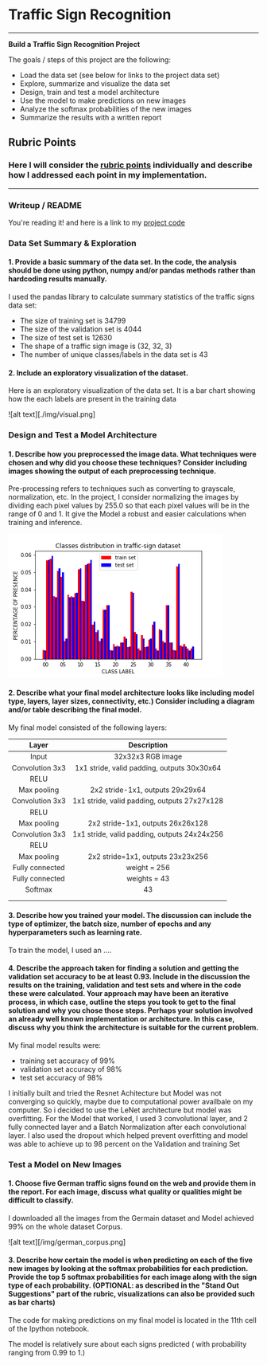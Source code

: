# **Traffic Sign Recognition** 
---

**Build a Traffic Sign Recognition Project**

The goals / steps of this project are the following:
* Load the data set (see below for links to the project data set)
* Explore, summarize and visualize the data set
* Design, train and test a model architecture
* Use the model to make predictions on new images
* Analyze the softmax probabilities of the new images
* Summarize the results with a written report


[//]: # (Image References)

[image1]: ./img/predicted.png "Predictions"
[image2]: ./img/visual.png "Exploration"


## Rubric Points
### Here I will consider the [rubric points](https://review.udacity.com/#!/rubrics/481/view) individually and describe how I addressed each point in my implementation.  

---
### Writeup / README

You're reading it! and here is a link to my [project code](https://github.com/predstan/Traffic-Sign-Recogntion/Traffic_Sign_Classifier.ipynb)

### Data Set Summary & Exploration

#### 1. Provide a basic summary of the data set. In the code, the analysis should be done using python, numpy and/or pandas methods rather than hardcoding results manually.

I used the pandas library to calculate summary statistics of the traffic
signs data set:

* The size of training set is 34799
* The size of the validation set is 4044
* The size of test set is 12630
* The shape of a traffic sign image is (32, 32, 3)
* The number of unique classes/labels in the data set is 43

#### 2. Include an exploratory visualization of the dataset.

Here is an exploratory visualization of the data set. It is a bar chart showing how the each labels are present in the training data

![alt text][./img/visual.png]

### Design and Test a Model Architecture

#### 1. Describe how you preprocessed the image data. What techniques were chosen and why did you choose these techniques? Consider including images showing the output of each preprocessing technique. 

Pre-processing refers to techniques such as converting to grayscale, normalization, etc. In the project, I consider normalizing the images by dividing each pixel values by 255.0 so that each pixel values will be in the range of 0 and 1. It give the Model a robust and easier calculations when training and inference.

![alt text][image2]


#### 2. Describe what your final model architecture looks like including model type, layers, layer sizes, connectivity, etc.) Consider including a diagram and/or table describing the final model.

My final model consisted of the following layers:

| Layer         		|     Description	        					| 
|:---------------------:|:---------------------------------------------:| 
| Input         		| 32x32x3 RGB image   							| 
| Convolution 3x3     	| 1x1 stride, valid padding, outputs 30x30x64 	|
| RELU					|												|
| Max pooling	      	| 2x2 stride-1x1,  outputs 29x29x64				|
| Convolution 3x3     	| 1x1 stride, valid padding, outputs 27x27x128 	|
| RELU					|												|
| Max pooling	      	| 2x2 stride-1x1,  outputs 26x26x128 			|
| Convolution 3x3     	| 1x1 stride, valid padding, outputs 24x24x256 	|
| RELU					|												|
| Max pooling	      	| 2x2 stride=1x1,  outputs 23x23x256 			|
| Fully connected	    | weight = 256      							|
| Fully connected		| weights = 43       							|
| Softmax				| 43       										|
|						|												|
|						|												|
 


#### 3. Describe how you trained your model. The discussion can include the type of optimizer, the batch size, number of epochs and any hyperparameters such as learning rate.

To train the model, I used an ....

#### 4. Describe the approach taken for finding a solution and getting the validation set accuracy to be at least 0.93. Include in the discussion the results on the training, validation and test sets and where in the code these were calculated. Your approach may have been an iterative process, in which case, outline the steps you took to get to the final solution and why you chose those steps. Perhaps your solution involved an already well known implementation or architecture. In this case, discuss why you think the architecture is suitable for the current problem.

My final model results were:
* training set accuracy of 99%
* validation set accuracy of 98% 
* test set accuracy of 98%

I initially built and tried the Resnet Achitecture but Model was not converging so quickly, maybe due to computational power availbale on my computer. So i decided to use the LeNet architecture but model was overfitting.
For the Model that worked, I used 3 convolutional layer, and 2 fully connected layer and a Batch Normalization after each convolutional layer. I also used the dropout which helped prevent overfitting and model was able 
to achieve up to 98 percent on the Validation and training Set
 

### Test a Model on New Images

#### 1. Choose five German traffic signs found on the web and provide them in the report. For each image, discuss what quality or qualities might be difficult to classify.

I downloaded all the images from the Germain dataset and Model achieved 99% on the whole dataset Corpus.

![alt text][/img/german_corpus.png] 



#### 3. Describe how certain the model is when predicting on each of the five new images by looking at the softmax probabilities for each prediction. Provide the top 5 softmax probabilities for each image along with the sign type of each probability. (OPTIONAL: as described in the "Stand Out Suggestions" part of the rubric, visualizations can also be provided such as bar charts)

The code for making predictions on my final model is located in the 11th cell of the Ipython notebook.

The model is relatively sure about each signs predicted ( with probability ranging from 0.99 to 1.)




